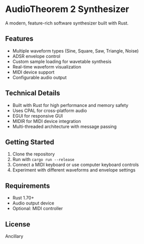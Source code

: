 # AudioTheorem 2 Synthesizer

A modern, feature-rich software synthesizer built with Rust.

## Features

- Multiple waveform types (Sine, Square, Saw, Triangle, Noise)
- ADSR envelope control
- Custom sample loading for wavetable synthesis
- Real-time waveform visualization
- MIDI device support
- Configurable audio output

## Technical Details

- Built with Rust for high performance and memory safety
- Uses CPAL for cross-platform audio
- EGUI for responsive GUI
- MIDIR for MIDI device integration
- Multi-threaded architecture with message passing

## Getting Started

1. Clone the repository
2. Run with `cargo run --release`
3. Connect a MIDI keyboard or use computer keyboard controls
4. Experiment with different waveforms and envelope settings

## Requirements

- Rust 1.70+
- Audio output device
- Optional: MIDI controller

## License

Ancillary